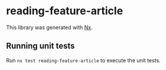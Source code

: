 # reading-feature-article

This library was generated with [Nx](https://nx.dev).

## Running unit tests

Run `nx test reading-feature-article` to execute the unit tests.
